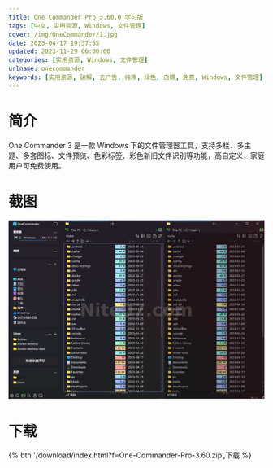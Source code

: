 ```yaml
---
title: One Commander Pro 3.60.0 学习版
tags: [中文, 实用资源, Windows, 文件管理]
cover: /img/OneCommander/1.jpg
date: 2023-04-17 19:37:55
updated: 2023-11-29 06:00:00
categories: [实用资源, Windows, 文件管理]
urlname: onecommander
keywords: [实用资源, 破解, 去广告, 纯净, 绿色, 白嫖, 免费, Windows, 文件管理]
---
```


# 简介

One Commander 3 是一款 Windows 下的文件管理器工具，支持多栏、多主题、多套图标、文件预览、色彩标签、彩色新旧文件识别等功能，高自定义，家庭用户可免费使用。

# 截图

![](/img/OneCommander/2.jpg)

# 下载

{% btn '/download/index.html?f=One-Commander-Pro-3.60.zip',下载 %}
